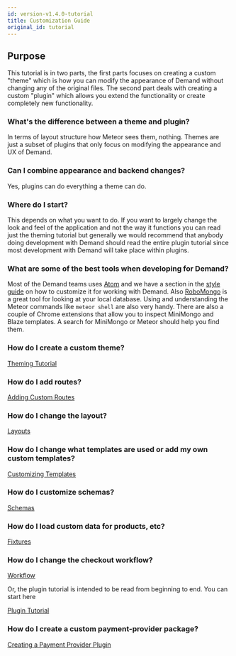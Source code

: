 ```yaml
---
id: version-v1.4.0-tutorial
title: Customization Guide
original_id: tutorial
---
```

    
## Purpose

This tutorial is in two parts, the first parts focuses on creating a custom "theme" which is how you can modify the appearance of Demand without changing any of the original files. The second part deals with creating a custom "plugin" which allows you extend the functionality or create completely new functionality.

### What's the difference between a theme and plugin?

In terms of layout structure how Meteor sees them, nothing. Themes are just a subset of plugins that only focus on modifying the appearance and UX of Demand.

### Can I combine appearance and backend changes?

Yes, plugins can do everything a theme can do.

### Where do I start?

This depends on what you want to do. If you want to largely change the look and feel of the application and not the way it functions you can read just the theming tutorial but generally we would recommend that anybody doing development with Demand should read the entire plugin tutorial since most development with Demand will take place within plugins.

### What are some of the best tools when developing for Demand?

Most of the Demand teams uses [Atom](https://atom.io/) and we have a section in the [style guide](styleguide) on how to customize it for working with Demand. Also [RoboMongo](https://robomongo.org/) is a great tool for looking at your local database. Using and understanding the Meteor commands like `meteor shell` are also very handy. There are also a couple of Chrome extensions that allow you to inspect MiniMongo and Blaze templates. A search for MiniMongo or Meteor should help you find them.

### How do I create a custom theme?

[Theming Tutorial](creating-a-theme.md)

### How do I add routes?

[Adding Custom Routes](plugin-routes-6.md)

### How do I change the layout?

[Layouts](plugin-layouts-3.md)

### How do I change what templates are used or add my own custom templates?

[Customizing Templates](plugin-customizing-templates-4.md)

### How do I customize schemas?

[Schemas](plugin-schemas-8.md)

### How do I load custom data for products, etc?

[Fixtures](plugin-fixtures-5.md)

### How do I change the checkout workflow?

[Workflow](plugin-workflow-7.md)

Or, the plugin tutorial is intended to be read from beginning to end. You can start here

[Plugin Tutorial](plugin-intro-1.md)

### How do I create a custom payment-provider package?

[Creating a Payment Provider Plugin](creating-a-payment-provider.md)

